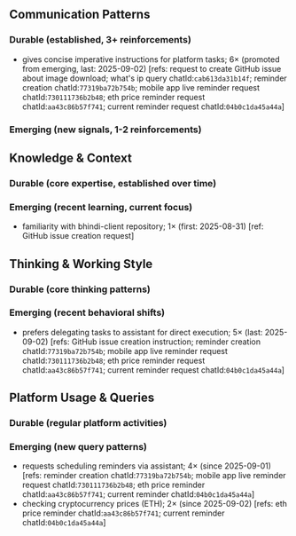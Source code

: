 ## Communication Patterns
### Durable (established, 3+ reinforcements)
- gives concise imperative instructions for platform tasks; 6× (promoted from emerging, last: 2025-09-02) [refs: request to create GitHub issue about image download; what\'s ip query chatId:`cab613da31b14f`; reminder creation chatId:`77319ba72b754b`; mobile app live reminder request chatId:`730111736b2b48`; eth price reminder request chatId:`aa43c86b57f741`; current reminder request chatId:`04b0c1da45a44a`]

### Emerging (new signals, 1-2 reinforcements)

## Knowledge & Context
### Durable (core expertise, established over time)

### Emerging (recent learning, current focus)
- familiarity with bhindi-client repository; 1× (first: 2025-08-31) [ref: GitHub issue creation request]

## Thinking & Working Style
### Durable (core thinking patterns)

### Emerging (recent behavioral shifts)
- prefers delegating tasks to assistant for direct execution; 5× (last: 2025-09-02) [refs: GitHub issue creation instruction; reminder creation chatId:`77319ba72b754b`; mobile app live reminder request chatId:`730111736b2b48`; eth price reminder request chatId:`aa43c86b57f741`; current reminder request chatId:`04b0c1da45a44a`]

## Platform Usage & Queries
### Durable (regular platform activities)

### Emerging (new query patterns)
- requests scheduling reminders via assistant; 4× (since 2025-09-01) [refs: reminder creation chatId:`77319ba72b754b`; mobile app live reminder request chatId:`730111736b2b48`; eth price reminder chatId:`aa43c86b57f741`; current reminder chatId:`04b0c1da45a44a`]
- checking cryptocurrency prices (ETH); 2× (since 2025-09-02) [refs: eth price reminder chatId:`aa43c86b57f741`; current reminder chatId:`04b0c1da45a44a`]